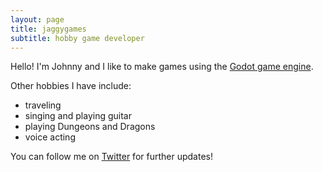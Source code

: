 ```yaml
---
layout: page
title: jaggygames
subtitle: hobby game developer
---
```


Hello! I'm Johnny and I like to make games using the [Godot game engine](https://godotengine.org).

Other hobbies I have include:

* traveling
* singing and playing guitar
* playing Dungeons and Dragons
* voice acting

You can follow me on [Twitter](https://twitter.com/jaggygames) for further updates!

